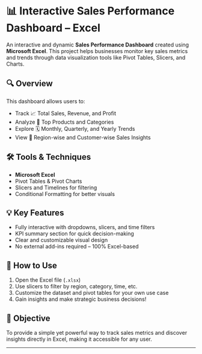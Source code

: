 # 📊 Interactive Sales Performance Dashboard – Excel

An interactive and dynamic **Sales Performance Dashboard** created using **Microsoft Excel**. This project helps businesses monitor key sales metrics and trends through data visualization tools like Pivot Tables, Slicers, and Charts.

## 🔍 Overview

This dashboard allows users to:

- Track 📈 Total Sales, Revenue, and Profit
- Analyze 🛒 Top Products and Categories
- Explore 🗓️ Monthly, Quarterly, and Yearly Trends
- View 📍 Region-wise and Customer-wise Sales Insights

## 🛠 Tools & Techniques

- **Microsoft Excel**
- Pivot Tables & Pivot Charts  
- Slicers and Timelines for filtering  
- Conditional Formatting for better visuals

## 💡 Key Features

- Fully interactive with dropdowns, slicers, and time filters  
- KPI summary section for quick decision-making  
- Clear and customizable visual design  
- No external add-ins required – 100% Excel-based



## 🚀 How to Use

1. Open the Excel file (`.xlsx`)  
2. Use slicers to filter by region, category, time, etc.  
3. Customize the dataset and pivot tables for your own use case  
4. Gain insights and make strategic business decisions!

## 📌 Objective

To provide a simple yet powerful way to track sales metrics and discover insights directly in Excel, making it accessible for any user.

---

